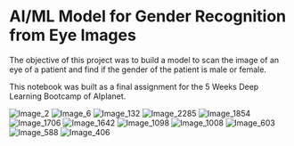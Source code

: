 # AI/ML Model for Gender Recognition from Eye Images

The objective of this project was to build a model to scan the image of an eye of a patient and find if the gender of the patient is male or female.   

This notebook was built as a final assignment for the 5 Weeks Deep Learning Bootcamp of AIplanet. 


![Image_2](https://user-images.githubusercontent.com/106438902/218193701-1a7a2541-6eb5-460a-85e4-f73e7812772c.jpg)
![Image_6](https://user-images.githubusercontent.com/106438902/218193780-74733ce8-5ca4-4e48-9a42-0c6f2c26eaf2.jpg)
![Image_132](https://user-images.githubusercontent.com/106438902/218193828-4553707c-d873-49ce-9ad3-15daf0c8ff8d.jpg)
![Image_2285](https://user-images.githubusercontent.com/106438902/218193909-131e0a83-a787-4f16-a251-9ffa53428654.jpg)
![Image_1854](https://user-images.githubusercontent.com/106438902/218193972-f523b2e2-c491-4218-a8a3-a7ac3c83eea2.jpg)
![Image_1706](https://user-images.githubusercontent.com/106438902/218194096-7a20f80d-400c-4d49-a986-879d416cae9c.jpg)
![Image_1642](https://user-images.githubusercontent.com/106438902/218194116-fc61318b-ef8f-4b20-8fcc-2efb67a17ebe.jpg)
![Image_1098](https://user-images.githubusercontent.com/106438902/218194180-07dd326e-bf8f-4f4b-8ed2-4ed1bcdb3a40.jpg)
![Image_1008](https://user-images.githubusercontent.com/106438902/218194228-625c2d5c-5331-4f95-98b2-e5b7031daed9.jpg)
![Image_603](https://user-images.githubusercontent.com/106438902/218194347-865fc217-63ca-4372-a754-73b352adebdf.jpg)
![Image_588](https://user-images.githubusercontent.com/106438902/218194364-f43f66d1-423c-4b4b-97d5-85f9fecb9a8a.jpg)
![Image_406](https://user-images.githubusercontent.com/106438902/218194379-6bc4f780-304e-4c61-adda-50c46c0567f9.jpg)
